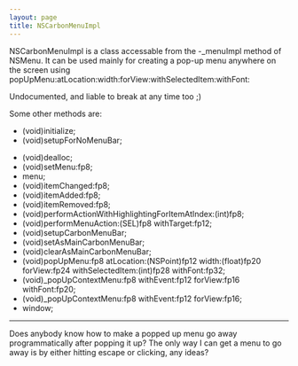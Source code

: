 ```yaml
---
layout: page
title: NSCarbonMenuImpl
---
```


NSCarbonMenuImpl is a class accessable from the -_menuImpl method of NSMenu. It can be used mainly for creating a pop-up menu anywhere on the screen using popUpMenu:atLocation:width:forView:withSelectedItem:withFont:

Undocumented, and liable to break at any time too ;)

Some other methods are:
    
+ (void)initialize;
+ (void)setupForNoMenuBar;
- (void)dealloc;
- (void)setMenu:fp8;
- menu;
- (void)itemChanged:fp8;
- (void)itemAdded:fp8;
- (void)itemRemoved:fp8;
- (void)performActionWithHighlightingForItemAtIndex:(int)fp8;
- (void)performMenuAction:(SEL)fp8 withTarget:fp12;
- (void)setupCarbonMenuBar;
- (void)setAsMainCarbonMenuBar;
- (void)clearAsMainCarbonMenuBar;
- (void)popUpMenu:fp8 atLocation:(NSPoint)fp12 width:(float)fp20 forView:fp24 withSelectedItem:(int)fp28 withFont:fp32;
- (void)_popUpContextMenu:fp8 withEvent:fp12 forView:fp16 withFont:fp20;
- (void)_popUpContextMenu:fp8 withEvent:fp12 forView:fp16;
- window;


----
Does anybody know how to make a popped up menu go away programmatically after popping it up? The only way I can get a menu to go away is by either hitting escape or clicking, any ideas?

